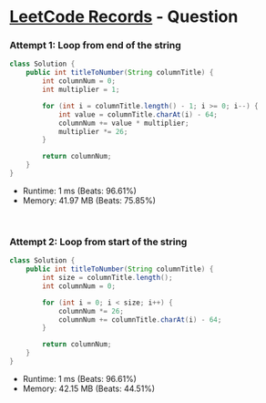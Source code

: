 # [LeetCode Records](../README.md) - Question 

### Attempt 1: Loop from end of the string
```java
class Solution {
    public int titleToNumber(String columnTitle) {
        int columnNum = 0;
        int multiplier = 1;

        for (int i = columnTitle.length() - 1; i >= 0; i--) {
            int value = columnTitle.charAt(i) - 64;
            columnNum += value * multiplier;
            multiplier *= 26;
        }

        return columnNum;
    }
}
```
- Runtime: 1 ms (Beats: 96.61%)
- Memory: 41.97 MB (Beats: 75.85%)

<br>

### Attempt 2: Loop from start of the string
```java
class Solution {
    public int titleToNumber(String columnTitle) {
        int size = columnTitle.length();
        int columnNum = 0;

        for (int i = 0; i < size; i++) {
            columnNum *= 26;
            columnNum += columnTitle.charAt(i) - 64;
        }

        return columnNum;
    }
}
```
- Runtime: 1 ms (Beats: 96.61%)
- Memory: 42.15 MB (Beats: 44.51%)

<br>

